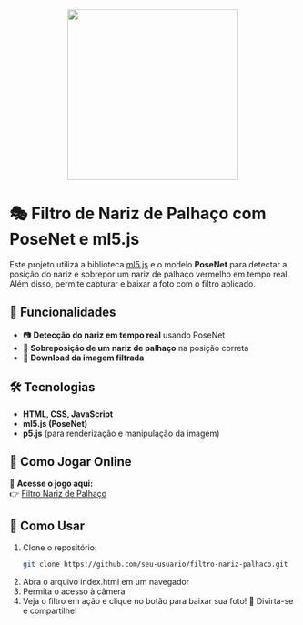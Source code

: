 <div align="center">


<img src="https://i.pinimg.com/736x/ff/67/0a/ff670ac1212e20851f34b6e67d2309df.jpg"  width="300" height="300"/>
</div> 

# 🎭 Filtro de Nariz de Palhaço com PoseNet e ml5.js  

Este projeto utiliza a biblioteca [ml5.js](https://ml5js.org/) e o modelo **PoseNet** para detectar a posição do nariz e sobrepor um nariz de palhaço vermelho em tempo real. Além disso, permite capturar e baixar a foto com o filtro aplicado.  

## 🚀 Funcionalidades  
- 📷 **Detecção do nariz em tempo real** usando PoseNet  
- 🤡 **Sobreposição de um nariz de palhaço** na posição correta  
- 💾 **Download da imagem filtrada**  

## 🛠 Tecnologias  
- **HTML, CSS, JavaScript**  
- **ml5.js (PoseNet)**  
- **p5.js** (para renderização e manipulação da imagem)  

## 🎪 Como Jogar Online
🔗 **Acesse o jogo aqui:**  
👉 [Filtro Nariz de Palhaço](https://morganasch.github.io/FiltroPalha-o/) 

## 📌 Como Usar  
1. Clone o repositório:  
   ```sh
   git clone https://github.com/seu-usuario/filtro-nariz-palhaco.git
   
2. Abra o arquivo index.html em um navegador
3. Permita o acesso à câmera
4. Veja o filtro em ação e clique no botão para baixar sua foto!
📸 Divirta-se e compartilhe!
